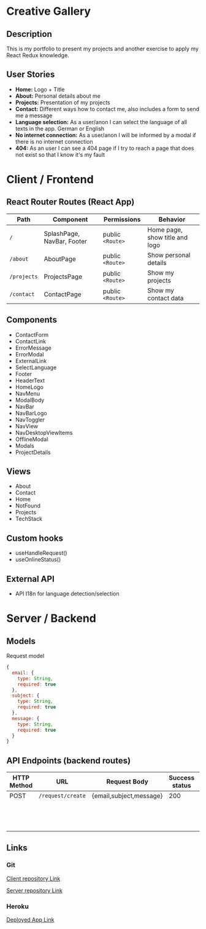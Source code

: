 # Creative Gallery

## Description

This is my portfolio to present my projects and another exercise to apply my React Redux knowledge.

## User Stories

- **Home:** Logo + Title
- **About:** Personal details about me
- **Projects:** Presentation of my projects
- **Contact:** Different ways how to contact me, also includes a form to send me a message
- **Language selection:** As a user/anon I can select the language of all texts in the app. German or English
- **No internet connection:** As a user/anon I will be informed by a modal if there is no internet connection
- **404:** As an user I can see a 404 page if I try to reach a page that does not exist so that I know it's my fault

# Client / Frontend

## React Router Routes (React App)

| Path        | Component                  | Permissions      | Behavior                       |
| ----------- | -------------------------- | ---------------- | ------------------------------ |
| `/`         | SplashPage, NavBar, Footer | public `<Route>` | Home page, show title and logo |
| `/about`    | AboutPage                  | public `<Route>` | Show personal details          |
| `/projects` | ProjectsPage               | public `<Route>` | Show my projects               |
| `/contact`  | ContactPage                | public `<Route>` | Show my contact data           |

## Components

- ContactForm
- ContactLink
- ErrorMessage
- ErrorModal
- ExternalLink
- SelectLanguage
- Footer
- HeaderText
- HomeLogo
- NavMenu
- ModalBody
- NavBar
- NavBarLogo
- NavToggler
- NavView
- NavDesktopViewItems
- OfflineModal
- Modals
- ProjectDetails

## Views

- About
- Contact
- Home
- NotFound
- Projects
- TechStack

## Custom hooks

- useHandleRequest()
- useOnlineStatus()

## External API

- API I18n for language detection/selection

# Server / Backend

## Models

Request model

```javascript
{
  email: {
    type: String,
    required: true
  },
  subject: {
    type: String,
    required: true
  },
  message: {
    type: String,
    required: true
  }
}
```

## API Endpoints (backend routes)

| HTTP Method | URL               | Request Body            | Success status | Error Status | Description |
| ----------- | ----------------- | ----------------------- | -------------- | ------------ | ----------- |
| POST        | `/request/create` | {email,subject,message} | 200            | 500          | Create a    |
|             |                   |                         |                |              | request if  |
|             |                   |                         |                |              | form fields |
|             |                   |                         |                |              | not empty   |

## Links

### Git

[Client repository Link](https://github.com/christiangerbig/creative-gallery-client)

[Server repository Link](https://github.com/christiangerbig/creative-gallery-server)

### Heroku

[Deployed App Link](https://creativegallery.herokuapp.com/)
